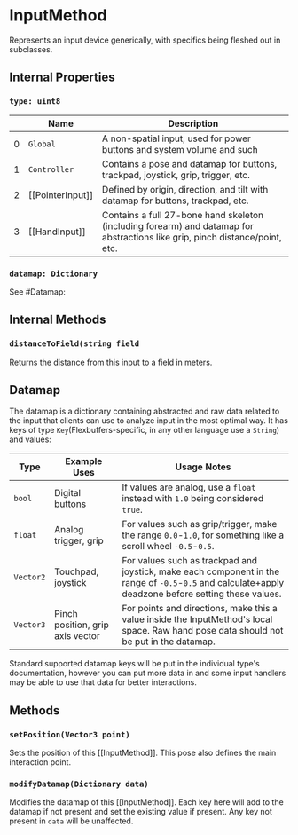 # InputMethod
Represents an input device generically, with specifics being fleshed out in subclasses.

## Internal Properties
### `type: uint8`
|   | Name         | Description                                                                                                 |
|---|--------------|-------------------------------------------------------------------------------------------------------------|
| 0 | `Global`     | A non-spatial input, used for power buttons and system volume and such                                      |
| 1 | `Controller` | Contains a pose and datamap for buttons, trackpad, joystick, grip, trigger, etc.                            |
| 2 | [[PointerInput]]    | Defined by origin, direction, and tilt with datamap for buttons, trackpad, etc.                             |
| 3 | [[HandInput]]       | Contains a full 27-bone hand skeleton (including forearm) and datamap for abstractions like grip, pinch distance/point, etc. |

### `datamap: Dictionary`
See #Datamap:

## Internal Methods
### `distanceToField(string field`
Returns the distance from this input to a field in meters.

## Datamap
The datamap is a dictionary containing abstracted and raw data related to the input that clients can use to analyze input in the most optimal way. It has keys of type `Key`(Flexbuffers-specific, in any other language use a `String`) and values:

| Type      | Example Uses                     | Usage Notes                                                                                                                                        |
|-----------|----------------------------------|----------------------------------------------------------------------------------------------------------------------------------------------------|
| `bool`    | Digital buttons                  | If values are analog, use a `float` instead with `1.0` being considered `true`.                                                                      |
| `float`   | Analog trigger, grip             | For values such as grip/trigger, make the range `0.0`-`1.0`, for something like a scroll wheel `-0.5`-`0.5`.                                       |
| `Vector2` | Touchpad, joystick               | For values such as trackpad and joystick, make each component in the range of `-0.5`-`0.5` and calculate+apply deadzone before setting these values. |
| `Vector3` | Pinch position, grip axis vector | For points and directions, make this a value inside the  InputMethod's local space. Raw hand pose data should not be put in the datamap.           |

Standard supported datamap keys will be put in the individual type's documentation, however you can put more data in and some input handlers may be able to use that data for better interactions.

## Methods
### `setPosition(Vector3 point)`
Sets the position of this [[InputMethod]]. This pose also defines the main interaction point.

### `modifyDatamap(Dictionary data)`
Modifies the datamap of this [[InputMethod]]. Each key here will add to the datamap if not present and set the existing value if present. Any key not present in `data` will be unaffected.